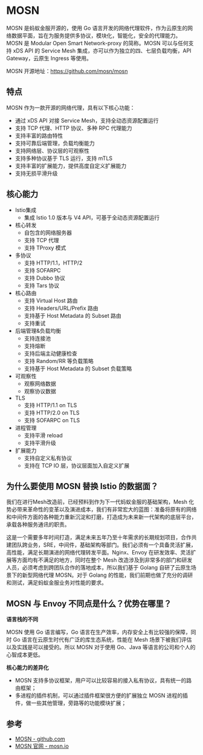 # MOSN

MOSN 是蚂蚁金服开源的，使用 Go 语言开发的网络代理软件，作为云原生的网络数据平面，旨在为服务提供多协议，模块化，智能化，安全的代理能力。MOSN 是 Modular Open Smart Network-proxy 的简称。MOSN 可以与任何支持 xDS API 的 Service Mesh 集成，亦可以作为独立的四、七层负载均衡，API Gateway，云原生 Ingress 等使用。

MOSN 开源地址：<https://github.com/mosn/mosn>

## 特点

MOSN 作为一款开源的网络代理，具有以下核心功能：

- 通过 xDS API 对接 Service Mesh，支持全动态资源配置运行
- 支持 TCP 代理、HTTP 协议、多种 RPC 代理能力
- 支持丰富的路由特性
- 支持可靠后端管理，负载均衡能力
- 支持网络层、协议层的可观察性
- 支持多种协议基于 TLS 运行，支持 mTLS
- 支持丰富的扩展能力，提供高度自定义扩展能力
- 支持无损平滑升级

## 核心能力

- Istio集成
  - 集成 Istio 1.0 版本与 V4 API，可基于全动态资源配置运行
- 核心转发
  - 自包含的网络服务器
  - 支持 TCP 代理
  - 支持 TProxy 模式
- 多协议
  - 支持 HTTP/1.1，HTTP/2
  - 支持 SOFARPC
  - 支持 Dubbo 协议
  - 支持 Tars 协议
- 核心路由
  - 支持 Virtual Host 路由
  - 支持 Headers/URL/Prefix 路由
  - 支持基于 Host Metadata 的 Subset 路由
  - 支持重试
- 后端管理&负载均衡
  - 支持连接池
  - 支持熔断
  - 支持后端主动健康检查
  - 支持 Random/RR 等负载策略
  - 支持基于 Host Metadata 的 Subset 负载策略
- 可观察性
  - 观察网络数据
  - 观察协议数据
- TLS
  - 支持 HTTP/1.1 on TLS
  - 支持 HTTP/2.0 on TLS
  - 支持 SOFARPC on TLS
- 进程管理
  - 支持平滑 reload
  - 支持平滑升级
- 扩展能力
  - 支持自定义私有协议
  - 支持在 TCP IO 层，协议层面加入自定义扩展

## 为什么要使用 MOSN 替换 Istio 的数据面？

我们在进行Mesh改造前，已经预料到作为下一代蚂蚁金服的基础架构，Mesh 化势必带来革命性的变革以及演进成本，我们有非常宏大的蓝图：准备将原有的网络和中间件方面的各种能力重新沉淀和打磨，打造成为未来新一代架构的底层平台，承载各种服务通讯的职责。

这是一个需要多年时间打造，满足未来五年乃至十年需求的长期规划项目，合作共建团队跨业务，SRE，中间件，基础架构等部门。我们必须有一个具备灵活扩展，高性能，满足长期演进的网络代理转发平面。Nginx、Envoy 在研发效率、灵活扩展等方面均有不满足的地方，同时在整个 Mesh 改造涉及到非常多的部门和研发人员，必须考虑到跨团队合作的落地成本，所以我们基于 Golang 自研了云原生场景下的新型网络代理 MOSN。对于 Golang 的性能，我们前期也做了充分的调研和测试，满足蚂蚁金服业务对性能的要求。

## MOSN 与 Envoy 不同点是什么？优势在哪里？

**语言栈的不同**

MOSN 使用 Go 语言编写，Go 语言在生产效率，内存安全上有比较强的保障，同时 Go 语言在云原生时代有广泛的库生态系统，性能在 Mesh 场景下被我们评估以及实践是可以接受的。所以 MOSN 对于使用 Go、Java 等语言的公司和个人的心智成本更低。

**核心能力的差异化**

- MOSN 支持多协议框架，用户可以比较容易的接入私有协议，具有统一的路由框架；
- 多进程的插件机制，可以通过插件框架很方便的扩展独立 MOSN 进程的插件，做一些其他管理，旁路等的功能模块扩展；

## 参考

- [MOSN - github.com](https://github.com/mosn/mosn)
- [MOSN 官网 - mosn.io](https://mosn.io/zh)


